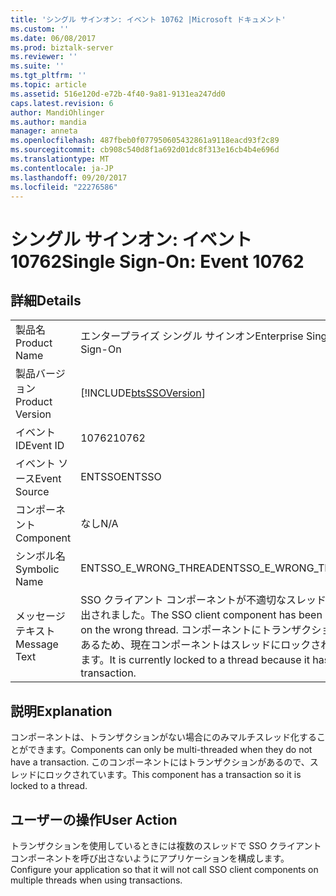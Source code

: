 ```yaml
---
title: 'シングル サインオン: イベント 10762 |Microsoft ドキュメント'
ms.custom: ''
ms.date: 06/08/2017
ms.prod: biztalk-server
ms.reviewer: ''
ms.suite: ''
ms.tgt_pltfrm: ''
ms.topic: article
ms.assetid: 516e120d-e72b-4f40-9a81-9131ea247dd0
caps.latest.revision: 6
author: MandiOhlinger
ms.author: mandia
manager: anneta
ms.openlocfilehash: 487fbeb0f077950605432861a9118eacd93f2c89
ms.sourcegitcommit: cb908c540d8f1a692d01dc8f313e16cb4b4e696d
ms.translationtype: MT
ms.contentlocale: ja-JP
ms.lasthandoff: 09/20/2017
ms.locfileid: "22276586"
---
```

# <a name="single-sign-on-event-10762"></a><span data-ttu-id="cf925-102">シングル サインオン: イベント 10762</span><span class="sxs-lookup"><span data-stu-id="cf925-102">Single Sign-On: Event 10762</span></span>
## <a name="details"></a><span data-ttu-id="cf925-103">詳細</span><span class="sxs-lookup"><span data-stu-id="cf925-103">Details</span></span>  
  
|||  
|-|-|  
|<span data-ttu-id="cf925-104">製品名</span><span class="sxs-lookup"><span data-stu-id="cf925-104">Product Name</span></span>|<span data-ttu-id="cf925-105">エンタープライズ シングル サインオン</span><span class="sxs-lookup"><span data-stu-id="cf925-105">Enterprise Single Sign-On</span></span>|  
|<span data-ttu-id="cf925-106">製品バージョン</span><span class="sxs-lookup"><span data-stu-id="cf925-106">Product Version</span></span>|[!INCLUDE[btsSSOVersion](../includes/btsssoversion-md.md)]|  
|<span data-ttu-id="cf925-107">イベント ID</span><span class="sxs-lookup"><span data-stu-id="cf925-107">Event ID</span></span>|<span data-ttu-id="cf925-108">10762</span><span class="sxs-lookup"><span data-stu-id="cf925-108">10762</span></span>|  
|<span data-ttu-id="cf925-109">イベント ソース</span><span class="sxs-lookup"><span data-stu-id="cf925-109">Event Source</span></span>|<span data-ttu-id="cf925-110">ENTSSO</span><span class="sxs-lookup"><span data-stu-id="cf925-110">ENTSSO</span></span>|  
|<span data-ttu-id="cf925-111">コンポーネント</span><span class="sxs-lookup"><span data-stu-id="cf925-111">Component</span></span>|<span data-ttu-id="cf925-112">なし</span><span class="sxs-lookup"><span data-stu-id="cf925-112">N/A</span></span>|  
|<span data-ttu-id="cf925-113">シンボル名</span><span class="sxs-lookup"><span data-stu-id="cf925-113">Symbolic Name</span></span>|<span data-ttu-id="cf925-114">ENTSSO_E_WRONG_THREAD</span><span class="sxs-lookup"><span data-stu-id="cf925-114">ENTSSO_E_WRONG_THREAD</span></span>|  
|<span data-ttu-id="cf925-115">メッセージ テキスト</span><span class="sxs-lookup"><span data-stu-id="cf925-115">Message Text</span></span>|<span data-ttu-id="cf925-116">SSO クライアント コンポーネントが不適切なスレッドで呼び出されました。</span><span class="sxs-lookup"><span data-stu-id="cf925-116">The SSO client component has been called on the wrong thread.</span></span> <span data-ttu-id="cf925-117">コンポーネントにトランザクションがあるため、現在コンポーネントはスレッドにロックされています。</span><span class="sxs-lookup"><span data-stu-id="cf925-117">It is currently locked to a thread because it has a transaction.</span></span>|  
  
## <a name="explanation"></a><span data-ttu-id="cf925-118">説明</span><span class="sxs-lookup"><span data-stu-id="cf925-118">Explanation</span></span>  
 <span data-ttu-id="cf925-119">コンポーネントは、トランザクションがない場合にのみマルチスレッド化することができます。</span><span class="sxs-lookup"><span data-stu-id="cf925-119">Components can only be multi-threaded when they do not have a transaction.</span></span> <span data-ttu-id="cf925-120">このコンポーネントにはトランザクションがあるので、スレッドにロックされています。</span><span class="sxs-lookup"><span data-stu-id="cf925-120">This component has a transaction so it is locked to a thread.</span></span>  
  
## <a name="user-action"></a><span data-ttu-id="cf925-121">ユーザーの操作</span><span class="sxs-lookup"><span data-stu-id="cf925-121">User Action</span></span>  
 <span data-ttu-id="cf925-122">トランザクションを使用しているときには複数のスレッドで SSO クライアント コンポーネントを呼び出さないようにアプリケーションを構成します。</span><span class="sxs-lookup"><span data-stu-id="cf925-122">Configure your application so that it will not call SSO client components on multiple threads when using transactions.</span></span>